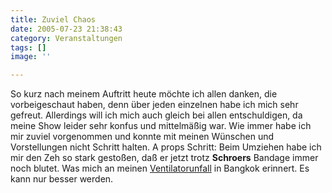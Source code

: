 ```yaml
---
title: Zuviel Chaos
date: 2005-07-23 21:38:43
category: Veranstaltungen
tags: []
image: ''

---
```


So kurz nach meinem Auftritt heute möchte ich allen danken, die vorbeigeschaut haben, denn über jeden einzelnen habe ich mich sehr gefreut. Allerdings will ich mich auch gleich bei allen entschuldigen, da meine Show leider sehr konfus und mittelmäßig war. Wie immer habe ich mir zuviel vorgenommen und konnte mit meinen Wünschen und Vorstellungen nicht Schritt halten. A props Schritt: Beim Umziehen habe ich mir den Zeh so stark gestoßen, daß er jetzt trotz **Schroers** Bandage immer noch blutet. Was mich an meinen [Ventilatorunfall](/2005/04/reset/) in Bangkok erinnert. Es kann nur besser werden.
